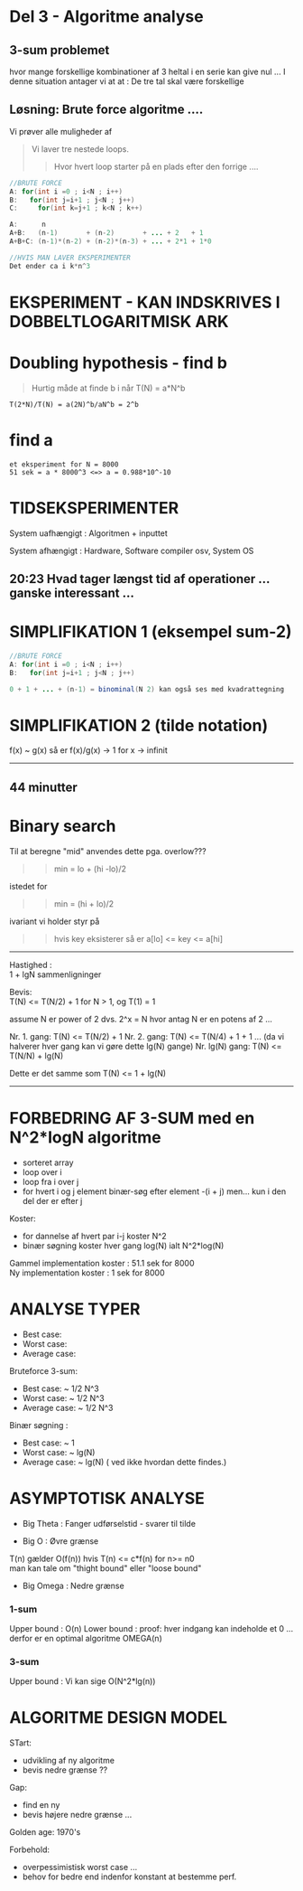 # Del 3 - Algoritme analyse

## 3-sum problemet

hvor mange forskellige kombinationer af 3 heltal i en serie kan give nul ...
I denne situation antager vi at at : De tre tal skal være forskellige

## Løsning: Brute force algoritme ....
Vi prøver alle muligheder af

>Vi laver tre nestede loops.    
>>Hvor hvert loop starter på en plads efter den forrige ....

```java
//BRUTE FORCE
A: for(int i =0 ; i<N ; i++)
B:   for(int j=i+1 ; j<N ; j++)
C:     for(int k=j+1 ; k<N ; k++)

A:      n
A+B:   (n-1)       + (n-2)       + ... + 2   + 1
A+B+C: (n-1)*(n-2) + (n-2)*(n-3) + ... + 2*1 + 1*0

//HVIS MAN LAVER EKSPERIMENTER
Det ender ca i k*n^3
```
# EKSPERIMENT - KAN INDSKRIVES I DOBBELTLOGARITMISK ARK


# Doubling hypothesis - find b
> Hurtig måde at finde b i når T(N) = a*N^b

```
T(2*N)/T(N) = a(2N)^b/aN^b = 2^b
```
# find a
```
et eksperiment for N = 8000
51 sek = a * 8000^3 <=> a = 0.988*10^-10
```
# TIDSEKSPERIMENTER

System uafhængigt : Algoritmen + inputtet  

System afhængigt : Hardware,  Software compiler osv,  System OS

## 20:23 Hvad tager længst tid af operationer ... ganske interessant ...

# SIMPLIFIKATION 1 (eksempel sum-2)
```java
//BRUTE FORCE
A: for(int i =0 ; i<N ; i++)
B:   for(int j=i+1 ; j<N ; j++)

0 + 1 + ... + (n-1) = binominal(N 2) kan også ses med kvadrattegning

```

# SIMPLIFIKATION 2 (tilde notation)

f(x) ~ g(x) så er f(x)/g(x) -> 1 for x -> infinit

-------------------------
## 44 minutter
# Binary search

Til at beregne "mid" anvendes dette pga. overlow???

>> min = lo + (hi -lo)/2

istedet for

>> min = (hi + lo)/2

ivariant vi holder styr på

>> hvis key eksisterer så er a[lo] <= key <= a[hi]

---
Hastighed :    
1 + lgN sammenligninger

Bevis:    
T(N) <= T(N/2) + 1 for N > 1, og T(1) = 1

assume N er power of 2 dvs. 2^x = N hvor
antag N er en potens af 2 ...

Nr. 1. gang:    T(N) <= T(N/2) + 1
Nr. 2. gang:    T(N) <= T(N/4) + 1 + 1
 ...
(da vi halverer hver gang kan vi gøre dette lg(N) gange)
Nr. lg(N) gang: T(N) <= T(N/N) + lg(N)

Dette er det samme som T(N) <= 1 + lg(N)

----------

# FORBEDRING AF 3-SUM med en N^2*logN algoritme

- sorteret array
- loop over i
- loop fra i over j
- for hvert i og j element binær-søg efter element  -(i + j) men... kun i den del der er efter j

Koster:    
- for dannelse af hvert par i-j koster N^2
- binær søgning koster hver gang log(N)
ialt N^2*log(N)

Gammel implementation koster : 51.1 sek for 8000  
Ny implementation koster : 1 sek for 8000

# ANALYSE TYPER

- Best case:    
- Worst case:    
- Average case:   

Bruteforce 3-sum:

- Best case:    ~ 1/2 N^3
- Worst case:   ~ 1/2 N^3       
- Average case: ~ 1/2 N^3

Binær søgning :   

- Best case:    ~ 1
- Worst case:   ~ lg(N)       
- Average case: ~ lg(N)    ( ved ikke hvordan dette findes.)

# ASYMPTOTISK ANALYSE

- Big Theta : Fanger udførselstid - svarer til tilde


- Big O     : Øvre grænse

T(n) gælder O(f(n)) hvis  T(n) <= c*f(n)  for n>= n0   
man kan tale om "thight bound" eller "loose bound"  

- Big Omega : Nedre grænse

### 1-sum

Upper bound : O(n)
Lower bound : proof: hver indgang kan indeholde et 0 ... derfor er en optimal algoritme OMEGA(n)


### 3-sum

Upper bound : Vi kan sige O(N^2*lg(n))


# ALGORITME DESIGN MODEL

STart:   
- udvikling af ny algoritme
- bevis nedre grænse ??

Gap:   
- find en ny
- bevis højere nedre grænse ...

Golden age: 1970's

Forbehold:
- overpessimistisk worst case ...
- behov for bedre end indenfor konstant at bestemme perf.
